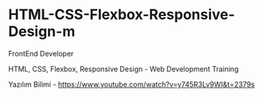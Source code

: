 # HTML-CSS-Flexbox-Responsive-Design-m


FrontEnd Developer

HTML, CSS, Flexbox, Responsive Design - Web Development Training


Yazılım Bilimi - https://www.youtube.com/watch?v=y745R3Lv9WI&t=2379s
